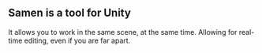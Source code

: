 ## Samen is a tool for Unity
It allows you to work in the same scene, at the same time. Allowing for real-time editing, even if you are far apart.
